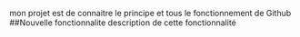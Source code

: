 mon projet est de connaitre le principe 
et tous le fonctionnement de Github
##Nouvelle fonctionnalite
description de cette fonctionnalité

